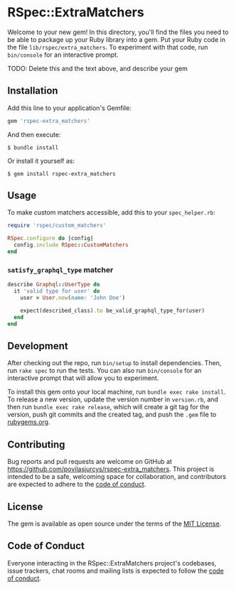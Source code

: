 # RSpec::ExtraMatchers

Welcome to your new gem! In this directory, you'll find the files you need to be able to package up your Ruby library into a gem. Put your Ruby code in the file `lib/rspec/extra_matchers`. To experiment with that code, run `bin/console` for an interactive prompt.

TODO: Delete this and the text above, and describe your gem

## Installation

Add this line to your application's Gemfile:

```ruby
gem 'rspec-extra_matchers'
```

And then execute:

    $ bundle install

Or install it yourself as:

    $ gem install rspec-extra_matchers

## Usage

To make custom matchers accessible, add this to your `spec_helper.rb`:

```ruby
require 'rspec/custom_matchers'

RSpec.configure do |config|
  config.include RSpec::CustomMatchers
end
```

### `satisfy_graphql_type` matcher

```ruby
describe Graphql::UserType do
  it 'valid type for user' do
    user = User.new(name: 'John Doe')

    expect(described_class).to be_valid_graphql_type_for(user)
  end
end
```

## Development

After checking out the repo, run `bin/setup` to install dependencies. Then, run `rake spec` to run the tests. You can also run `bin/console` for an interactive prompt that will allow you to experiment.

To install this gem onto your local machine, run `bundle exec rake install`. To release a new version, update the version number in `version.rb`, and then run `bundle exec rake release`, which will create a git tag for the version, push git commits and the created tag, and push the `.gem` file to [rubygems.org](https://rubygems.org).

## Contributing

Bug reports and pull requests are welcome on GitHub at https://github.com/povilasjurcys/rspec-extra_matchers. This project is intended to be a safe, welcoming space for collaboration, and contributors are expected to adhere to the [code of conduct](https://github.com/povilasjurcys/rspec-extra_matchers/blob/master/CODE_OF_CONDUCT.md).

## License

The gem is available as open source under the terms of the [MIT License](https://opensource.org/licenses/MIT).

## Code of Conduct

Everyone interacting in the RSpec::ExtraMatchers project's codebases, issue trackers, chat rooms and mailing lists is expected to follow the [code of conduct](https://github.com/povilasjurcys/rspec-extra_matchers/blob/master/CODE_OF_CONDUCT.md).
